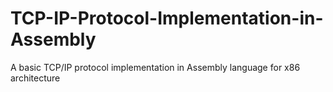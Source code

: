 # TCP-IP-Protocol-Implementation-in-Assembly
A basic TCP/IP protocol implementation in Assembly language for x86 architecture
